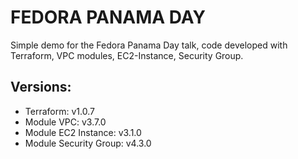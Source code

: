 # FEDORA PANAMA DAY

Simple demo for the Fedora Panama Day talk, code developed with Terraform, VPC modules, EC2-Instance, Security Group.

## Versions:

- Terraform: v1.0.7
- Module VPC: v3.7.0
- Module EC2 Instance: v3.1.0 
- Module Security Group: v4.3.0
